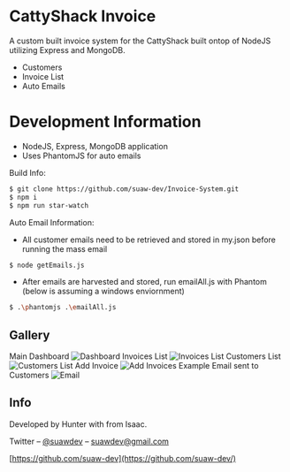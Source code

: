 # CattyShack Invoice

A custom built invoice system for the CattyShack built ontop of NodeJS utilizing Express and MongoDB.

  - Customers
  - Invoice List
  - Auto Emails

# Development Information

  - NodeJS, Express, MongoDB application
  - Uses PhantomJS for auto emails


Build Info:
  ```sh
$ git clone https://github.com/suaw-dev/Invoice-System.git
$ npm i
$ npm run star-watch
```
Auto Email Information:
 - All customer emails need to be retrieved and stored in my.json before running the mass email
```sh
$ node getEmails.js
```
 - After emails are harvested and stored, run emailAll.js with Phantom (below is assuming a windows enviornment)
```sh
$ .\phantomjs .\emailAll.js
```
## Gallery
Main Dashboard
![Dashboard](https://github.com/suaw-dev/Invoice-System/blob/Isaac/README_images/dashboard.png?raw=true)
Invoices List
![Invoices List](https://github.com/suaw-dev/Invoice-System/blob/Isaac/README_images/invoices.png?raw=true)
Customers List
![Customers List](https://github.com/suaw-dev/Invoice-System/blob/Isaac/README_images/customers.png?raw=true)
Add Invoice
![Add Invoices](https://github.com/suaw-dev/Invoice-System/blob/Isaac/README_images/add_invoice.png?raw=true)
Example Email sent to Customers
![Email](https://github.com/suaw-dev/Invoice-System/blob/Isaac/README_images/email.png?raw=true)



## Info
Developed by Hunter with from Isaac.

Twitter – [@suawdev](https://twitter.com/suawdev) – suawdev@gmail.com

[https://github.com/suaw-dev](https://github.com/suaw-dev/)

